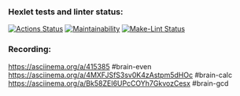 ### Hexlet tests and linter status:
[![Actions Status](https://github.com/TamaraTamaraTamara/python-project-lvl1/workflows/hexlet-check/badge.svg)](https://github.com/TamaraTamaraTamara/python-project-lvl1/actions)
[![Maintainability](https://api.codeclimate.com/v1/badges/a99a88d28ad37a79dbf6/maintainability)](https://codeclimate.com/github/codeclimate/codeclimate/maintainability)
[![Make-Lint Status](https://github.com/TamaraTamaraTamara/python-project-lvl1/workflows/Python%20CI/badge.svg)](https://github.com/TamaraTamaraTamara/python-project-lvl1/actions)

### Recording:
https://asciinema.org/a/415385 #brain-even
https://asciinema.org/a/4MXFJSfS3sv0K4zAstpm5dHOc #brain-calc
https://asciinema.org/a/Bk58ZEI6UPcCOYh7GkvozCesx #brain-gcd
